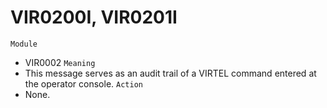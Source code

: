 # VIR0200I, VIR0201I
`Module`
- VIR0002
`Meaning`
- This message serves as an audit trail of a VIRTEL command entered at the operator console.
`Action`
- None.
